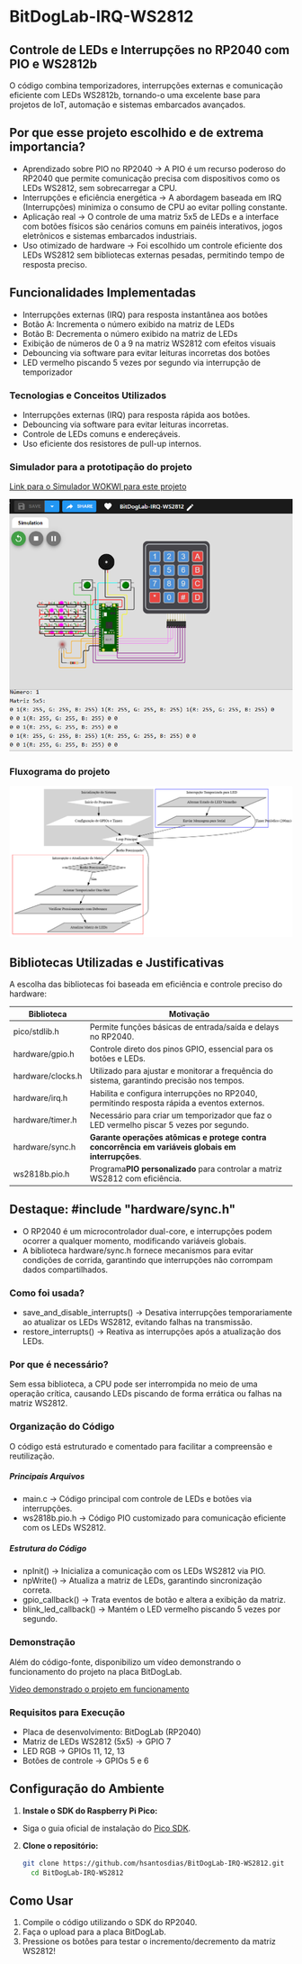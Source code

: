 # BitDogLab-IRQ-WS2812

## Controle de LEDs e Interrupções no RP2040 com PIO e WS2812b

O código combina temporizadores, interrupções externas e comunicação eficiente com LEDs WS2812b, tornando-o uma excelente base para projetos de IoT, automação e sistemas embarcados avançados.

## **Por que esse projeto escolhido e de extrema importancia?**

- Aprendizado sobre PIO no RP2040 → A PIO é um recurso poderoso do RP2040 que permite comunicação precisa com dispositivos como os LEDs WS2812, sem sobrecarregar a CPU.
- Interrupções e eficiência energética → A abordagem baseada em IRQ (Interrupções) minimiza o consumo de CPU ao evitar polling constante.
- Aplicação real → O controle de uma matriz 5x5 de LEDs e a interface com botões físicos são cenários comuns em painéis interativos, jogos eletrônicos e sistemas embarcados industriais.
- Uso otimizado de hardware → Foi escolhido um controle eficiente dos LEDs WS2812 sem bibliotecas externas pesadas, permitindo tempo de resposta preciso.

## Funcionalidades Implementadas

- Interrupções externas (IRQ) para resposta instantânea aos botões
- Botão A: Incrementa o número exibido na matriz de LEDs
- Botão B: Decrementa o número exibido na matriz de LEDs
- Exibição de números de 0 a 9 na matriz WS2812 com efeitos visuais
- Debouncing via software para evitar leituras incorretas dos botões
- LED vermelho piscando 5 vezes por segundo via interrupção de temporizador

### Tecnologias e Conceitos Utilizados

- Interrupções externas (IRQ) para resposta rápida aos botões.
- Debouncing via software para evitar leituras incorretas.
- Controle de LEDs comuns e endereçáveis.
- Uso eficiente dos resistores de pull-up internos.

### Simulador para a prototipação do projeto

[Link para o Simulador WOKWI para este projeto](https://wokwi.com/projects/421723658398901249 "Simulador WOKWI para este projeto")

[![Simulador do Projeto](imgs/simulador.png "Simulador do Projeto")](https://github.com/hsantosdias/BitDogLab-IRQ-WS2812/blob/main/imgs/simulador.png?raw=true "Simulador do Projeto")

### Fluxograma do projeto

[![Fluxograma do projeto](imgs/fluxograma.png "Fluxograma do projeto")](https://github.com/hsantosdias/BitDogLab-IRQ-WS2812/blob/main/imgs/fluxograma.png?raw=true "Fluxograma do projeto")

## Bibliotecas Utilizadas e Justificativas

A escolha das bibliotecas foi baseada em eficiência e controle preciso do hardware:

| Biblioteca        | Motivação                                                                                                     |
| ----------------- | --------------------------------------------------------------------------------------------------------------- |
| pico/stdlib.h     | Permite funções básicas de entrada/saída e delays no RP2040.                                                |
| hardware/gpio.h   | Controle direto dos pinos GPIO, essencial para os botões e LEDs.                                               |
| hardware/clocks.h | Utilizado para ajustar e monitorar a frequência do sistema, garantindo precisão nos tempos.                   |
| hardware/irq.h    | Habilita e configura interrupções no RP2040, permitindo resposta rápida a eventos externos.                  |
| hardware/timer.h  | Necessário para criar um temporizador que faz o LED vermelho piscar 5 vezes por segundo.                       |
| hardware/sync.h   | **Garante operações atômicas e protege contra concorrência em variáveis globais em interrupções**. |
| ws2818b.pio.h     | Programa**PIO personalizado** para controlar a matriz WS2812 com eficiência.                             |

## Destaque: #include "hardware/sync.h"

- O RP2040 é um microcontrolador dual-core, e interrupções podem ocorrer a qualquer momento, modificando variáveis globais.
- A biblioteca hardware/sync.h fornece mecanismos para evitar condições de corrida, garantindo que interrupções não corrompam dados compartilhados.

### Como foi usada?

- save_and_disable_interrupts() → Desativa interrupções temporariamente ao atualizar os LEDs WS2812, evitando falhas na transmissão.
- restore_interrupts() → Reativa as interrupções após a atualização dos LEDs.

### Por que é necessário?

Sem essa biblioteca, a CPU pode ser interrompida no meio de uma operação crítica, causando LEDs piscando de forma errática ou falhas na matriz WS2812.

### Organização do Código

O código está estruturado e comentado para facilitar a compreensão e reutilização.

##### Principais Arquivos

- main.c → Código principal com controle de LEDs e botões via interrupções.
- ws2818b.pio.h → Código PIO customizado para comunicação eficiente com os LEDs WS2812.

##### Estrutura do Código

- npInit() → Inicializa a comunicação com os LEDs WS2812 via PIO.
- npWrite() → Atualiza a matriz de LEDs, garantindo sincronização correta.
- gpio_callback() → Trata eventos de botão e altera a exibição da matriz.
- blink_led_callback() → Mantém o LED vermelho piscando 5 vezes por segundo.

### Demonstração

Além do código-fonte, disponibilizo um vídeo demonstrando o funcionamento do projeto na placa BitDogLab.

[Video demonstrado o projeto em funcionamento](http://https://drive.google.com/file/d/1TTDvBE8vrRn3kkZL7hDkG23QfaxWnmqs/view "Video demonstrado o projeto em funcionamento")

### Requisitos para Execução

- Placa de desenvolvimento: BitDogLab (RP2040)
- Matriz de LEDs WS2812 (5x5) → GPIO 7
- LED RGB → GPIOs 11, 12, 13
- Botões de controle → GPIOs 5 e 6

## **Configuração do Ambiente**

1. **Instale o SDK do Raspberry Pi Pico:**

- Siga o guia oficial de instalação do [Pico SDK](https://www.raspberrypi.com/documentation/microcontrollers/c_sdk.html).

2. **Clone o repositório:**
   ```bash
   git clone https://github.com/hsantosdias/BitDogLab-IRQ-WS2812.git
     cd BitDogLab-IRQ-WS2812
   ```

## **Como Usar**

1. Compile o código utilizando o SDK do RP2040.
2. Faça o upload para a placa BitDogLab.
3. Pressione os botões para testar o incremento/decremento da matriz WS2812!
